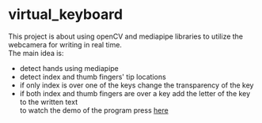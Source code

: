 # virtual_keyboard

This project is about using openCV and mediapipe libraries   to utilize the webcamera for writing in real time.   
The main idea is:   
* detect hands using mediapipe
* detect index and thumb fingers' tip locations
* if only index is over one of the keys change the transparency of the key
* if both index and thumb fingers are over a key add the letter of the key to the written text      
to watch the demo of the program press [here](https://youtu.be/lFWwknlw2z0)